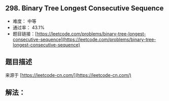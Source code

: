## 298. Binary Tree Longest Consecutive Sequence

- 难度： 中等
- 通过率： 43.1%
- 题目链接：[https://leetcode.com/problems/binary-tree-longest-consecutive-sequence](https://leetcode.com/problems/binary-tree-longest-consecutive-sequence)


## 题目描述

来源于 [https://leetcode-cn.com/](https://leetcode-cn.com/)



## 解法：